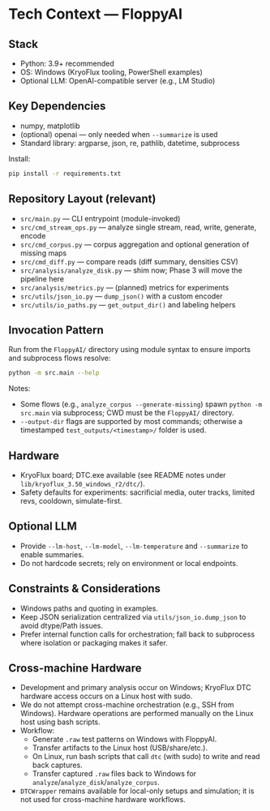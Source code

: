 # Tech Context — FloppyAI

## Stack
- Python: 3.9+ recommended
- OS: Windows (KryoFlux tooling, PowerShell examples)
- Optional LLM: OpenAI-compatible server (e.g., LM Studio)

## Key Dependencies
- numpy, matplotlib
- (optional) openai — only needed when `--summarize` is used
- Standard library: argparse, json, re, pathlib, datetime, subprocess

Install:
```bash
pip install -r requirements.txt
```

## Repository Layout (relevant)
- `src/main.py` — CLI entrypoint (module-invoked)
- `src/cmd_stream_ops.py` — analyze single stream, read, write, generate, encode
- `src/cmd_corpus.py` — corpus aggregation and optional generation of missing maps
- `src/cmd_diff.py` — compare reads (diff summary, densities CSV)
- `src/analysis/analyze_disk.py` — shim now; Phase 3 will move the pipeline here
- `src/analysis/metrics.py` — (planned) metrics for experiments
- `src/utils/json_io.py` — `dump_json()` with a custom encoder
- `src/utils/io_paths.py` — `get_output_dir()` and labeling helpers

## Invocation Pattern
Run from the `FloppyAI/` directory using module syntax to ensure imports and subprocess flows resolve:
```bash
python -m src.main --help
```

Notes:
- Some flows (e.g., `analyze_corpus --generate-missing`) spawn `python -m src.main` via subprocess; CWD must be the `FloppyAI/` directory.
- `--output-dir` flags are supported by most commands; otherwise a timestamped `test_outputs/<timestamp>/` folder is used.

## Hardware
- KryoFlux board; DTC.exe available (see README notes under `lib/kryoflux_3.50_windows_r2/dtc/`).
- Safety defaults for experiments: sacrificial media, outer tracks, limited revs, cooldown, simulate-first.

## Optional LLM
- Provide `--lm-host`, `--lm-model`, `--lm-temperature` and `--summarize` to enable summaries.
- Do not hardcode secrets; rely on environment or local endpoints.

## Constraints & Considerations
- Windows paths and quoting in examples.
- Keep JSON serialization centralized via `utils/json_io.dump_json` to avoid dtype/Path issues.
- Prefer internal function calls for orchestration; fall back to subprocess where isolation or packaging makes it safer.

## Cross-machine Hardware
- Development and primary analysis occur on Windows; KryoFlux DTC hardware access occurs on a Linux host with sudo.
- We do not attempt cross-machine orchestration (e.g., SSH from Windows). Hardware operations are performed manually on the Linux host using bash scripts.
- Workflow:
  - Generate `.raw` test patterns on Windows with FloppyAI.
  - Transfer artifacts to the Linux host (USB/share/etc.).
  - On Linux, run bash scripts that call `dtc` (with sudo) to write and read back captures.
  - Transfer captured `.raw` files back to Windows for `analyze`/`analyze_disk`/`analyze_corpus`.
- `DTCWrapper` remains available for local-only setups and simulation; it is not used for cross-machine hardware workflows.
